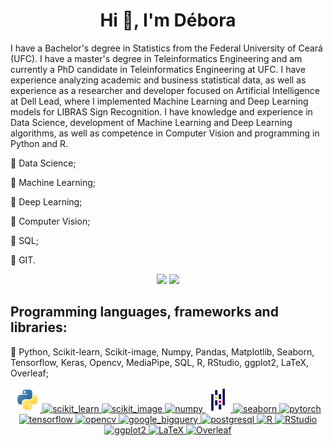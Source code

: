 <h1 align="center">Hi 👋, I'm Débora</h1>

I have a Bachelor's degree in Statistics from the Federal University of Ceará (UFC). I have a master's degree in Teleinformatics Engineering and am currently a PhD candidate in Teleinformatics Engineering at UFC. I have experience analyzing academic and business statistical data, as well as experience as a researcher and developer focused on Artificial Intelligence at Dell Lead, where I implemented Machine Learning and Deep Learning models for LIBRAS Sign Recognition. I have knowledge and experience in Data Science, development of Machine Learning and Deep Learning algorithms, as well as competence in Computer Vision and programming in Python and R.

📌 Data Science;

📌 Machine Learning;

📌 Deep Learning;

📌 Computer Vision;

📌 SQL;

📌 GIT.

<div align="center">
  <a href="https://github.com/DeboraFA"></a>
  
  <img height="180em" src="https://github-readme-stats.vercel.app/api?username=DeboraFA&show_icons=true&theme=tokyonight&include_all_commit=true&count_private=true"/>
    
  <img height="180em" src="https://github-readme-stats.vercel.app/api/top-langs/?username=DeboraFA&layout=compact&langs_count=8&theme=tokyonight"/>
</div>

  ## Programming languages, frameworks and libraries:
  
📌 Python, Scikit-learn, Scikit-image, Numpy, Pandas, Matplotlib, Seaborn, Tensorflow, Keras, Opencv, MediaPipe, SQL, R, RStudio, ggplot2, LaTeX, Overleaf;

<p align="center"> 
<!-- python -->  
<a href="https://www.python.org" target="_blank" rel="noreferrer"> <img src="https://raw.githubusercontent.com/devicons/devicon/master/icons/python/python-original.svg" alt="python" width="40" height="40"/> </a> 
<!-- Scikit Learn -->  
<a href="https://scikit-learn.org/" target="_blank" rel="noreferrer"> <img src="https://upload.wikimedia.org/wikipedia/commons/0/05/Scikit_learn_logo_small.svg" alt="scikit_learn" width="40" height="40"/> </a> 
<!-- Scikit Image -->  
<a href="https://scikit-image.org/" target="_blank" rel="noreferrer"> <img src="https://upload.wikimedia.org/wikipedia/commons/3/38/Scikit-image_logo.png" alt="scikit_image" width="40" height="40"/> </a> 
<!--numpy-->  
<a href="https://numpy.org/doc/stable/index.html" target="_blank" rel="noreferrer"> <img src="https://www.vectorlogo.zone/logos/numpy/numpy-ar21.svg" alt="numpy" width="40" height="40"/> </a> 
<!--pandas-->  
<a href="https://pandas.pydata.org/" target="_blank" rel="noreferrer"> <img src="https://raw.githubusercontent.com/devicons/devicon/2ae2a900d2f041da66e950e4d48052658d850630/icons/pandas/pandas-original.svg" alt="pandas" width="40" height="40"/> </a> 
<!-- seaborn -->    
<a href="https://seaborn.pydata.org/" target="_blank" rel="noreferrer"> <img src="https://seaborn.pydata.org/_images/logo-mark-lightbg.svg" alt="seaborn" width="40" height="40"/> </a> 
<!-- pytorch -->    
<a href="https://pytorch.org/" target="_blank" rel="noreferrer"> <img src="https://www.vectorlogo.zone/logos/pytorch/pytorch-icon.svg" alt="pytorch" width="40" height="40"/> </a> 
<!-- tensorflow -->    
<a href="https://www.tensorflow.org" target="_blank" rel="noreferrer"> <img src="https://www.vectorlogo.zone/logos/tensorflow/tensorflow-icon.svg" alt="tensorflow" width="40" height="40"/> </a> 
<!--opencv-->
<a href="https://opencv.org/" target="_blank" rel="noreferrer"> <img src="https://www.vectorlogo.zone/logos/opencv/opencv-icon.svg" alt="opencv" width="40" height="40"/> </a> 
<!--google_bigquery-->
<a href="https://cloud.google.com/bigquery?hl=pt-br" target="_blank" rel="noreferrer"> <img src="https://www.vectorlogo.zone/logos/google_bigquery/google_bigquery-ar21.svg" alt="google_bigquery" height="40"/> </a> 
<!--postgresql-->
<a href="https://www.postgresql.org/" target="_blank" rel="noreferrer"> <img src="https://www.vectorlogo.zone/logos/postgresql/postgresql-ar21.svg" alt="postgresql" height="40"/> </a> 
<!-- R -->  
<a href="https://www.r-project.org/" target="_blank" rel="noreferrer"> <img src="https://www.r-project.org/logo/Rlogo.png" alt="R" width="40" height="40"/> </a> 
<!-- RStudio -->  
<a href="https://posit.co/" target="_blank" rel="noreferrer"> <img src="https://www.rstudio.com/wp-content/uploads/2018/10/RStudio-Logo.svg" alt="RStudio" width="40" height="40"/> </a>   
<!-- ggplot2 -->
<a href="https://ggplot2.tidyverse.org/" target="_blank" rel="noreferrer">
  <img src="https://ggplot2.tidyverse.org/logo.png" alt="ggplot2" width="40" height="40"/>
</a>
<!-- LaTeX -->
<a href="https://www.latex-project.org/" target="_blank" rel="noreferrer">
  <img src="https://upload.wikimedia.org/wikipedia/commons/2/25/LaTeX_logo.png" alt="LaTeX" width="40" height="40"/>
</a>
<!-- Overleaf -->
<a href="https://pt.overleaf.com/project/" target="_blank" rel="noreferrer">
  <img src="https://images.ctfassets.net/nrgyaltdicpt/6DEXmiP0xGqamuwaKc0woS/9c21c4f5312c6870292c471ad3ecaa5e/overleaf_wide_colour_light_bg.svg" alt="Overleaf" width="40" height="40"/>
</a>
</p>
